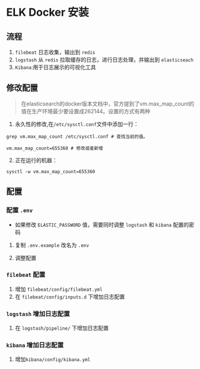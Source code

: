 # ELK Docker 安装


## 流程

1. `filebeat` 日志收集，输出到 `redis`
2. `logstash` 从 `redis` 拉取缓存的日志，进行日志处理，并输出到 `elasticseach`
3. `Kibana`:用于日志展示的可视化工具

## 修改配置

> 在elasticsearch的docker版本文档中，官方提到了vm.max_map_count的值在生产环境最少要设置成262144。设置的方式有两种

1. 永久性的修改,在`/etc/sysctl.conf`文件中添加一行：

```shell
grep vm.max_map_count /etc/sysctl.conf # 查找当前的值。

vm.max_map_count=655360 # 修改或者新增
```

2. 正在运行的机器：

```shell
sysctl -w vm.max_map_count=655360
```

## 配置

### 配置 `.env`

- 如果修改 `ELASTIC_PASSWORD` 值，需要同时调整 `logstash` 和 `kibana` 配置的密码

1. 复制 `.env.example` 改名为 `.env`

2. 调整配置

### `filebeat` 配置

1. 增加 `filebeat/config/filebeat.yml`
2.  在 `filebeat/config/inputs.d` 下增加日志配置

### `logstash` 增加日志配置

1. 在 `logstash/pipeline/` 下增加日志配置

### `kibana` 增加日志配置

1. 增加`kibana/config/kibana.yml`

